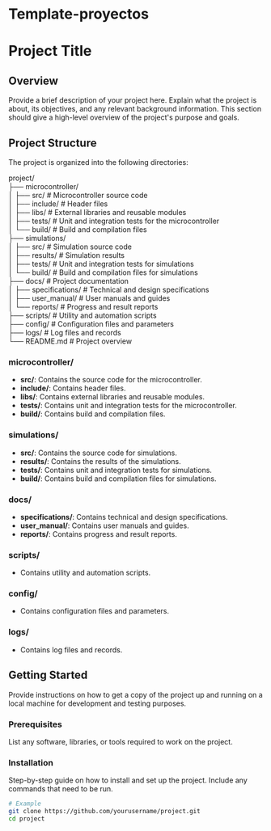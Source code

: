 # Template-proyectos

# Project Title

## Overview

Provide a brief description of your project here. Explain what the project is about, its objectives, and any relevant background information. This section should give a high-level overview of the project's purpose and goals.

## Project Structure

The project is organized into the following directories:

project/  
├── microcontroller/  
│ ├── src/ # Microcontroller source code  
│ ├── include/ # Header files  
│ ├── libs/ # External libraries and reusable modules  
│ ├── tests/ # Unit and integration tests for the microcontroller  
│ └── build/ # Build and compilation files  
├── simulations/  
│ ├── src/ # Simulation source code  
│ ├── results/ # Simulation results  
│ ├── tests/ # Unit and integration tests for simulations  
│ └── build/ # Build and compilation files for simulations  
├── docs/ # Project documentation  
│ ├── specifications/ # Technical and design specifications  
│ ├── user_manual/ # User manuals and guides  
│ └── reports/ # Progress and result reports  
├── scripts/ # Utility and automation scripts  
├── config/ # Configuration files and parameters  
├── logs/ # Log files and records  
└── README.md # Project overview  


### microcontroller/

- **src/**: Contains the source code for the microcontroller.
- **include/**: Contains header files.
- **libs/**: Contains external libraries and reusable modules.
- **tests/**: Contains unit and integration tests for the microcontroller.
- **build/**: Contains build and compilation files.

### simulations/

- **src/**: Contains the source code for simulations.
- **results/**: Contains the results of the simulations.
- **tests/**: Contains unit and integration tests for simulations.
- **build/**: Contains build and compilation files for simulations.

### docs/

- **specifications/**: Contains technical and design specifications.
- **user_manual/**: Contains user manuals and guides.
- **reports/**: Contains progress and result reports.

### scripts/

- Contains utility and automation scripts.

### config/

- Contains configuration files and parameters.

### logs/

- Contains log files and records.

## Getting Started

Provide instructions on how to get a copy of the project up and running on a local machine for development and testing purposes.

### Prerequisites

List any software, libraries, or tools required to work on the project.

### Installation

Step-by-step guide on how to install and set up the project. Include any commands that need to be run.

```sh
# Example
git clone https://github.com/yourusername/project.git
cd project
